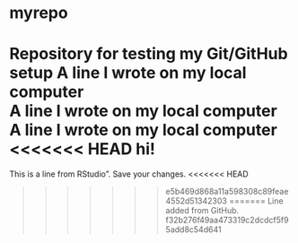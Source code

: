 # myrepo
Repository for testing my Git/GitHub setup
A line I wrote on my local computer  
A line I wrote on my local computer  
A line I wrote on my local computer  
<<<<<<< HEAD
hi!
=======
This is a line from RStudio”. Save your changes.
<<<<<<< HEAD
>>>>>>> e5b469d868a11a598308c89feae4552d51342303
=======
Line added from GitHub.
>>>>>>> f32b276f49aa473319c2dcdcf5f95add8c54d641
